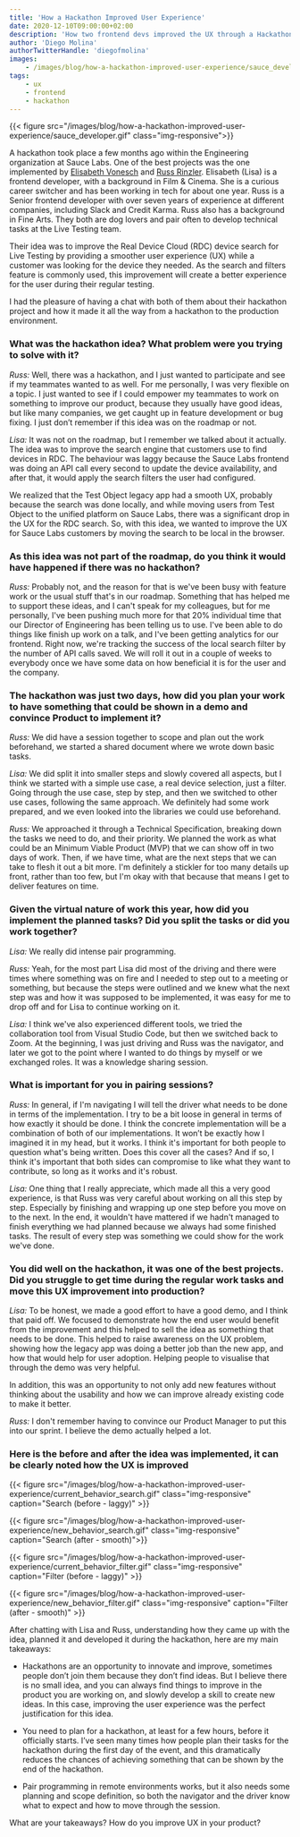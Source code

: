 ```yaml
---
title: 'How a Hackathon Improved User Experience'
date: 2020-12-10T09:00:00+02:00
description: 'How two frontend devs improved the UX through a Hackathon.'
author: 'Diego Molina'
authorTwitterHandle: 'diegofmolina'
images:
    - /images/blog/how-a-hackathon-improved-user-experience/sauce_developer.png
tags:
    - ux
    - frontend
    - hackathon
---
```


{{< figure src="/images/blog/how-a-hackathon-improved-user-experience/sauce_developer.gif" class="img-responsive">}}

A hackathon took place a few months ago within the Engineering organization at
Sauce Labs. One of the best projects was the one implemented by
[Elisabeth Vonesch](https://www.linkedin.com/in/elisabeth-vonesch/) and
[Russ Rinzler](https://www.linkedin.com/in/russrinzler/). Elisabeth (Lisa) is a
frontend developer, with a background in Film & Cinema. She is a curious career
switcher and has been working in tech for about one year. Russ is a Senior frontend
developer with over seven years of experience at different companies, including Slack
and Credit Karma. Russ also has a background in Fine Arts. They both are dog lovers
and pair often to develop technical tasks at the Live Testing team.

Their idea was to improve the Real Device Cloud (RDC) device search for Live Testing
by providing a smoother user experience (UX) while a customer was looking for the device
they needed. As the search and filters feature is commonly used, this improvement will
create a better experience for the user during their regular testing.

I had the pleasure of having a chat with both of them about their hackathon project and
how it made it all the way from a hackathon to the production environment.

### What was the hackathon idea? What problem were you trying to solve with it?

_Russ:_ Well, there was a hackathon, and I just wanted to participate and see if my teammates
wanted to as well. For me personally, I was very flexible on a topic. I just wanted to see if
I could empower my teammates to work on something to improve our product, because they usually
have good ideas, but like many companies, we get caught up in feature development or bug fixing.
I just don’t remember if this idea was on the roadmap or not.

_Lisa:_ It was not on the roadmap, but I remember we talked about it actually. The idea was to
improve the search engine that customers use to find devices in RDC. The behaviour was laggy
because the Sauce Labs frontend was doing an API call every second to update the device
availability, and after that, it would apply the search filters the user had configured.

We realized that the Test Object legacy app had a smooth UX, probably because the search was done
locally, and while moving users from Test Object to the unified platform on Sauce Labs, there was
a significant drop in the UX for the RDC search. So, with this idea, we wanted to improve the UX
for Sauce Labs customers by moving the search to be local in the browser.

### As this idea was not part of the roadmap, do you think it would have happened if there was no hackathon?

_Russ:_ Probably not, and the reason for that is we've been busy with feature work or the usual
stuff that's in our roadmap. Something that has helped me to support these ideas, and I can't speak
for my colleagues, but for me personally, I've been pushing much more for that 20% individual time
that our Director of Engineering has been telling us to use. I've been able to do things like
finish up work on a talk, and I've been getting analytics for our frontend. Right now, we're tracking
the success of the local search filter by the number of API calls saved. We will roll it out in a
couple of weeks to everybody once we have some data on how beneficial it is for the user and the company.

### The hackathon was just two days, how did you plan your work to have something that could be shown in a demo and convince Product to implement it?

_Russ:_ We did have a session together to scope and plan out the work beforehand, we started a
shared document where we wrote down basic tasks.

_Lisa:_ We did split it into smaller steps and slowly covered all aspects, but I think we started
with a simple use case, a real device selection, just a filter. Going through the use case, step
by step, and then we switched to other use cases, following the same approach. We definitely had
some work prepared, and we even looked into the libraries we could use beforehand.

_Russ:_ We approached it through a Technical Specification, breaking down the tasks we need to do,
and their priority. We planned the work as what could be an Minimum Viable Product (MVP) that we
can show off in two days of work. Then, if we have time, what are the next steps that we can take
to flesh it out a bit more. I'm definitely a stickler for too many details up front, rather than too
few, but I'm okay with that because that means I get to deliver features on time.

### Given the virtual nature of work this year, how did you implement the planned tasks? Did you split the tasks or did you work together?

_Lisa:_ We really did intense pair programming.

_Russ:_ Yeah, for the most part Lisa did most of the driving and there were times where something
was on fire and I needed to step out to a meeting or something, but because the steps were outlined
and we knew what the next step was and how it was supposed to be implemented, it was easy for me to
drop off and for Lisa to continue working on it.

_Lisa:_ I think we've also experienced different tools, we tried the collaboration tool from Visual
Studio Code, but then we switched back to Zoom. At the beginning, I was just driving and Russ was
the navigator, and later we got to the point where I wanted to do things by myself or we exchanged
roles. It was a knowledge sharing session.

### What is important for you in pairing sessions?

_Russ:_ In general, if I'm navigating I will tell the driver what needs to be done in terms of the
implementation. I try to be a bit loose in general in terms of how exactly it should be done. I
think the concrete implementation will be a combination of both of our implementations. It won’t
be exactly how I imagined it in my head, but it works. I think it's important for both people to
question what's being written. Does this cover all the cases? And if so, I think it's important
that both sides can compromise to like what they want to contribute, so long as it works and it's robust.

_Lisa:_ One thing that I really appreciate, which made all this a very good experience, is that
Russ was very careful about working on all this step by step. Especially by finishing and wrapping
up one step before you move on to the next. In the end, it wouldn't have mattered if we hadn't
managed to finish everything we had planned because we always had some finished tasks. The result
of every step was something we could show for the work we've done.

### You did well on the hackathon, it was one of the best projects. Did you struggle to get time during the regular work tasks and move this UX improvement into production?

_Lisa:_ To be honest, we made a good effort to have a good demo, and I think that paid off. We focused
to demonstrate how the end user would benefit from the improvement and this helped to sell the idea
as something that needs to be done. This helped to raise awareness on the UX problem, showing how
the legacy app was doing a better job than the new app, and how that would help for user adoption.
Helping people to visualise that through the demo was very helpful.

In addition, this was an opportunity to not only add new features without thinking about the usability
and how we can improve already existing code to make it better.

_Russ:_ I don't remember having to convince our Product Manager to put this into our sprint. I believe
the demo actually helped a lot.

### Here is the before and after the idea was implemented, it can be clearly noted how the UX is improved

{{< figure src="/images/blog/how-a-hackathon-improved-user-experience/current_behavior_search.gif" class="img-responsive" caption="Search (before - laggy)" >}}

{{< figure src="/images/blog/how-a-hackathon-improved-user-experience/new_behavior_search.gif" class="img-responsive" caption="Search (after - smooth)">}}

{{< figure src="/images/blog/how-a-hackathon-improved-user-experience/current_behavior_filter.gif" class="img-responsive" caption="Filter (before - laggy)" >}}

{{< figure src="/images/blog/how-a-hackathon-improved-user-experience/new_behavior_filter.gif" class="img-responsive" caption="Filter (after - smooth)" >}}

After chatting with Lisa and Russ, understanding how they came up with the idea, planned it
and developed it during the hackathon, here are my main takeaways:

-   Hackathons are an opportunity to innovate and improve, sometimes people don’t join them
    because they don’t find ideas. But I believe there is no small idea, and you can always find
    things to improve in the product you are working on, and slowly develop a skill to create new
    ideas. In this case, improving the user experience was the perfect justification for this idea.

-   You need to plan for a hackathon, at least for a few hours, before it officially starts. I’ve
    seen many times how people plan their tasks for the hackathon during the first day of the event,
    and this dramatically reduces the chances of achieving something that can be shown by the end
    of the hackathon.

-   Pair programming in remote environments works, but it also needs some planning and scope definition,
    so both the navigator and the driver know what to expect and how to move through the session.

What are your takeaways? How do you improve UX in your product?
